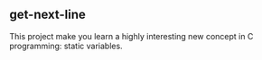 <h2>get-next-line</h2>
This project make you learn a highly interesting new concept in C programming: static variables.
